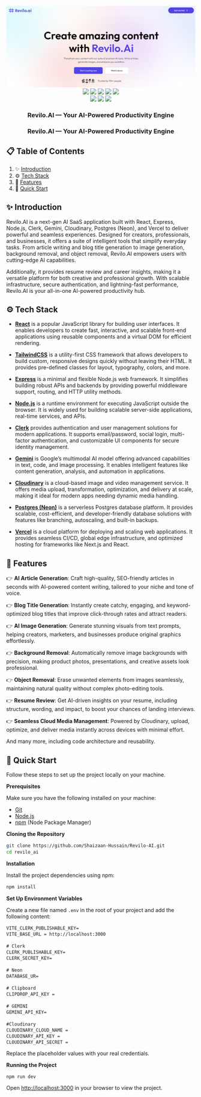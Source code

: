 <div align="center">
  <br />
      <img src="client/src/assets/Readme.png" alt="Project Banner">
  <br />

  <div>
    <img src="https://img.shields.io/badge/-React-black?style=for-the-badge&logo=react&logoColor=61DAFB"/>
    <img src="https://img.shields.io/badge/-Express-black?style=for-the-badge&logo=express&logoColor=white"/>
    <img src="https://img.shields.io/badge/-Node.js-black?style=for-the-badge&logo=node.js&logoColor=339933"/>
    <img src="https://img.shields.io/badge/-Clerk-black?style=for-the-badge&logo=clerk&logoColor=white"/>
    <img src="https://img.shields.io/badge/-Gemini-black?style=for-the-badge&logo=google&logoColor=4285F4"/><br/>
    <img src="https://img.shields.io/badge/-Cloudinary-black?style=for-the-badge&logo=cloudinary&logoColor=blue"/>
    <img src="https://img.shields.io/badge/-Postgres(Neon)-black?style=for-the-badge&logo=postgresql&logoColor=336791"/>
    <img src="https://img.shields.io/badge/-Vercel-black?style=for-the-badge&logo=vercel&logoColor=white"/>
  </div>

  <h3 align="center">Revilo.AI — Your AI-Powered Productivity Engine</h3>
</div>


  <h3 align="center">Revilo.AI — Your AI-Powered Productivity Engine</h3>
</div>

## 📋 <a name="table">Table of Contents</a>

1. ✨ [Introduction](#introduction)
2. ⚙️ [Tech Stack](#tech-stack)
3. 🔋 [Features](#features)
4. 🤸 [Quick Start](#quick-start)


## <a name="introduction">✨ Introduction</a>

Revilo.AI is a next-gen AI SaaS application built with React, Express, Node.js, Clerk, Gemini, Cloudinary, Postgres (Neon), and Vercel to deliver powerful and seamless experiences. Designed for creators, professionals, and businesses, it offers a suite of intelligent tools that simplify everyday tasks. From article writing and blog title generation to image generation, background removal, and object removal, Revilo.AI empowers users with cutting-edge AI capabilities. 

Additionally, it provides resume review and career insights, making it a versatile platform for both creative and professional growth. With scalable infrastructure, secure authentication, and lightning-fast performance, Revilo.AI is your all-in-one AI-powered productivity hub.

## <a name="tech-stack">⚙️ Tech Stack</a>

- **[React](https://react.dev/)**  is a popular JavaScript library for building user interfaces. It enables developers to create fast, interactive, and scalable front-end applications using reusable components and a virtual DOM for efficient rendering. 

- **[TailwindCSS](https://tailwindcss.com/)** is a utility-first CSS framework that allows developers to build custom, responsive designs quickly without leaving their HTML. It provides pre-defined classes for layout, typography, colors, and more.

- **[Express](https://expressjs.com/)**  is a minimal and flexible Node.js web framework. It simplifies building robust APIs and backends by providing powerful middleware support, routing, and HTTP utility methods.

- **[Node.js](https://nodejs.org/)**  is a runtime environment for executing JavaScript outside the browser. It is widely used for building scalable server-side applications, real-time services, and APIs.

- **[Clerk](https://clerk.com/)**  provides authentication and user management solutions for modern applications. It supports email/password, social login, multi-factor authentication, and customizable UI components for secure identity management. 

- **[Gemini](https://ai.google.dev/gemini-api/)**  is Google’s multimodal AI model offering advanced capabilities in text, code, and image processing. It enables intelligent features like content generation, analysis, and automation in applications. 

- **[Cloudinary](https://cloudinary.com/)**  is a cloud-based image and video management service. It offers media upload, transformation, optimization, and delivery at scale, making it ideal for modern apps needing dynamic media handling.  

- **[Postgres (Neon)](https://neon.tech/)**  is a serverless Postgres database platform. It provides scalable, cost-efficient, and developer-friendly database solutions with features like branching, autoscaling, and built-in backups.  

- **[Vercel](https://vercel.com/)**  is a cloud platform for deploying and scaling web applications. It provides seamless CI/CD, global edge infrastructure, and optimized hosting for frameworks like Next.js and React.


## <a name="features">🔋 Features</a>

👉 **AI Article Generation**: Craft high-quality, SEO-friendly articles in seconds with AI-powered content writing, tailored to your niche and tone of voice.

👉 **Blog Title Generation**: Instantly create catchy, engaging, and keyword-optimized blog titles that improve click-through rates and attract readers.

👉 **AI Image Generation**: Generate stunning visuals from text prompts, helping creators, marketers, and businesses produce original graphics effortlessly.

👉 **Background Removal**: Automatically remove image backgrounds with precision, making product photos, presentations, and creative assets look professional.

👉 **Object Removal**: Erase unwanted elements from images seamlessly, maintaining natural quality without complex photo-editing tools.

👉 **Resume Review**: Get AI-driven insights on your resume, including structure, wording, and impact, to boost your chances of landing interviews.

👉 **Seamless Cloud Media Management**: Powered by Cloudinary, upload, optimize, and deliver media instantly across devices with minimal effort.

And many more, including code architecture and reusability.

## <a name="quick-start">🤸 Quick Start</a>

Follow these steps to set up the project locally on your machine.

**Prerequisites**

Make sure you have the following installed on your machine:

- [Git](https://git-scm.com/)
- [Node.js](https://nodejs.org/en)
- [npm](https://www.npmjs.com/) (Node Package Manager)

**Cloning the Repository**

```bash
git clone https://github.com/Shaizaan-Hussain/Revilo-AI.git
cd revilo_ai
```

**Installation**

Install the project dependencies using npm:

```bash
npm install
```

**Set Up Environment Variables**

Create a new file named `.env` in the root of your project and add the following content:

```env
VITE_CLERK_PUBLISHABLE_KEY=
VITE_BASE_URL = http://localhost:3000

# Clerk
CLERK_PUBLISHABLE_KEY=
CLERK_SECRET_KEY=

# Neon
DATABASE_UR=

# Clipboard
CLIPDROP_API_KEY =

# GEMINI
GEMINI_API_KEY=

#Cloudinary 
CLOUDINARY_CLOUD_NAME =
CLOUDINARY_API_KEY =
CLOUDINARY_API_SECRET =
```

Replace the placeholder values with your real credentials. 

**Running the Project**

```bash
npm run dev
```

Open [http://localhost:3000](http://localhost:3000) in your browser to view the project.


